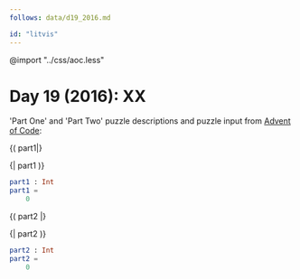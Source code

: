 ```yaml
---
follows: data/d19_2016.md

id: "litvis"
---
```


@import "../css/aoc.less"

# Day 19 (2016): XX

'Part One' and 'Part Two' puzzle descriptions and puzzle input from [Advent of Code](https://adventofcode.com/2016/day/19):

{( part1|}

{| part1 )}

```elm {l r}
part1 : Int
part1 =
    0
```

{( part2 |}

{| part2 )}

```elm {l r}
part2 : Int
part2 =
    0
```
